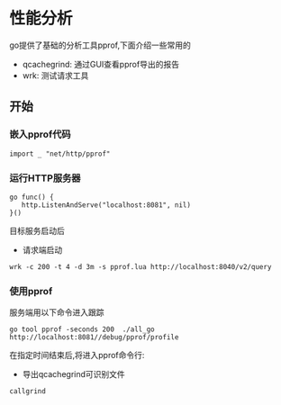 # 性能分析

go提供了基础的分析工具pprof,下面介绍一些常用的

* qcachegrind: 通过GUI查看pprof导出的报告
* wrk: 测试请求工具

## 开始

### 嵌入pprof代码
```
import _ "net/http/pprof"
```
### 运行HTTP服务器
```
go func() {
   http.ListenAndServe("localhost:8081", nil)
}()
```

目标服务启动后

* 请求端启动
```
wrk -c 200 -t 4 -d 3m -s pprof.lua http://localhost:8040/v2/query
```


### 使用pprof

服务端用以下命令进入跟踪
```
go tool pprof -seconds 200  ./all_go http://localhost:8081//debug/pprof/profile
```
在指定时间结束后,将进入pprof命令行:
* 导出qcachegrind可识别文件
```
callgrind
```

